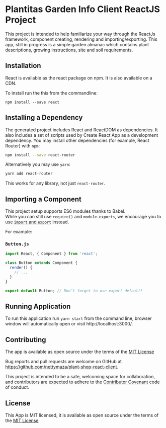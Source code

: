 # Plantitas Garden Info Client ReactJS Project

This project is intended to help familiarize your way through the ReactJs framework, component creating, rendering and importing/exporting. This app, still in progress is a simple garden almanac which contains plant descriptions, growing instructions, site and soil requirements.

## Installation

React is available as the react package on npm. It is also available on a CDN.

To install run the this from the commandline:

``npm install --save react``


## Installing a Dependency

The generated project includes React and ReactDOM as dependencies. It also includes a set of scripts used by Create React App as a development dependency. You may install other dependencies (for example, React Router) with `npm`:

```sh
npm install --save react-router
```

Alternatively you may use `yarn`:

```sh
yarn add react-router
```

This works for any library, not just `react-router`.

## Importing a Component

This project setup supports ES6 modules thanks to Babel.<br>
While you can still use `require()` and `module.exports`, we encourage you to use [`import` and `export`](http://exploringjs.com/es6/ch_modules.html) instead.

For example:

### `Button.js`

```js
import React, { Component } from 'react';

class Button extends Component {
  render() {
    // ...
  }
}

export default Button; // Don’t forget to use export default!
```

## Running Application

To run this application run `yarn start` from the command line, browser window will automatically open or visit http://localhost:3000/.

## Contributing

The app is available as open source under the terms of the <a href="https://opensource.org/licenses/MIT">MIT License</a>

Bug reports and pull requests are welcome on GitHub at https://github.com/nettymaza/plant-shop-react-client.

This project is intended to be a safe, welcoming space for collaboration, and contributors are expected to adhere to the <a href="https://www.contributor-covenant.org/">Contributor Covenant</a> code of conduct.

## License
This App is MIT licensed, it is available as open source under the terms of the <a href="https://opensource.org/licenses/MIT">MIT License</a>
